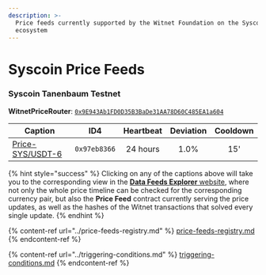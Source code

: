 ```yaml
---
description: >-
  Price feeds currently supported by the Witnet Foundation on the Syscoin
  ecosystem
---
```


# Syscoin Price Feeds

### Syscoin Tanenbaum Testnet

**WitnetPriceRouter**: [`0x9E943Ab1FD0D35B3BaDe31AA78D60C485EA1a604`](https://tanenbaum.io/address/0x9E943Ab1FD0D35B3BaDe31AA78D60C485EA1a604)

| **Caption**                                                                      | **ID4**      | **Heartbeat** | **Deviation** | **Cooldown** |
| -------------------------------------------------------------------------------- | ------------ | :-----------: | :-----------: | :----------: |
| [Price-SYS/USDT-6](https://feeds.witnet.io/syscoin/syscoin-testnet\_sys-usdt\_6) | `0x97eb8366` |    24 hours   |      1.0%     |      15'     |

{% hint style="success" %}
Clicking on any of the captions above will take you to the corresponding view in the [**Data Feeds Explorer** website](https://feeds.witnet.io), where not only the whole price timeline can be checked for the corresponding currency pair, but also the **Price Feed** contract currently serving the price updates, as well as the hashes of the Witnet transactions that solved every single update.
{% endhint %}

{% content-ref url="../price-feeds-registry.md" %}
[price-feeds-registry.md](../price-feeds-registry.md)
{% endcontent-ref %}

{% content-ref url="../triggering-conditions.md" %}
[triggering-conditions.md](../triggering-conditions.md)
{% endcontent-ref %}
